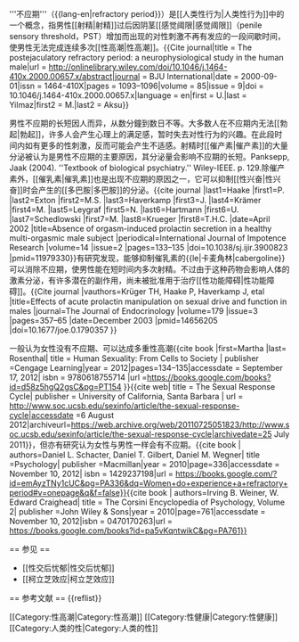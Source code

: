 '''不应期'''（{{lang-en|refractory period}}）是[[人类性行为|人类性行为]]中的一个概念，指男性[[射精|射精]]过后因阴茎[[感觉阈限|感觉阈限]]（penile sensory threshold，PST）增加而出现的对性刺激不再有发应的一段间歇时间，使男性无法完成连续多次[[性高潮|性高潮]]。<ref>{{Cite journal|title = The postejaculatory refractory period: a neurophysiological study in the human male|url = http://onlinelibrary.wiley.com/doi/10.1046/j.1464-410x.2000.00657.x/abstract|journal = BJU International|date = 2000-09-01|issn = 1464-410X|pages = 1093–1096|volume = 85|issue = 9|doi = 10.1046/j.1464-410x.2000.00657.x|language = en|first = U.|last = Yilmaz|first2 = M.|last2 = Aksu}}</ref>

男性不应期的长短因人而异，从数分鐘到数日不等。<ref name=SOC/><ref name="Schacter"/><ref name="Weiner & Craighead"/>大多数人在不应期内无法[[勃起|勃起]]，许多人会产生心理上的满足感，暂时失去对性行为的兴趣。在此段时间内如有更多的性刺激，反而可能会产生不适感。<ref name="Rosenthal"/><ref name="Weiner & Craighead"/>射精时[[催产素|催产素]]的大量分泌被认为是男性不应期的主要原因，其分泌量会影响不应期的长短。<ref>Panksepp, Jaak (2004). ''Textbook of biological psychiatry.'' Wiley-IEEE. p. 129.</ref>除催产素外，[[催乳素|催乳素]]也是出现不应期的原因之一，它可以抑制[[性兴奋|性兴奋]]时会产生的[[多巴胺|多巴胺]]的分泌。<ref name="Rosenthal"/><ref name="Haake">{{cite journal |last1=Haake |first1=P. |last2=Exton |first2=M.S. |last3=Haverkamp |first3=J. |last4=Krämer |first4=M. |last5=Leygraf |first5=N. |last6=Hartmann |first6=U. |last7=Schedlowski |first7=M. |last8=Krueger |first8=T.H.C. |date=April 2002 |title=Absence of orgasm-induced prolactin secretion in a healthy multi-orgasmic male subject |periodical=International Journal of Impotence Research |volume=14 |issue=2 |pages=133–135 |doi=10.1038/sj.ijir.3900823 |pmid=11979330}}</ref>有研究发现，能够抑制催乳素的{{le|卡麦角林|cabergoline}}可以消除不应期，使男性能在短时间内多次射精。不过由于这种药物会影响人体的激素分泌，有许多潜在的副作用，尚未被批准用于治疗[[性功能障碍|性功能障碍]]。<ref name="Prolactin">{{Cite journal |vauthors=Krüger TH, Haake P, Haverkamp J, etal |title=Effects of acute prolactin manipulation on sexual drive and function in males |journal=The Journal of Endocrinology |volume=179 |issue=3 |pages=357–65 |date=December 2003 |pmid=14656205 |doi=10.1677/joe.0.1790357 }}</ref>

一般认为女性没有不应期、可以达成多重性高潮<ref name="Rosenthal">{{cite book |first=Martha |last= Rosenthal| title = Human Sexuality: From Cells to Society | publisher =Cengage Learning|year = 2012|pages=134–135|accessdate = September 17, 2012| isbn = 9780618755714 |url =https://books.google.com/books?id=d58z5hgQ2gsC&pg=PT154 }}</ref><ref name=SOC>{{cite web| title = The Sexual Response Cycle| publisher = University of California, Santa Barbara | url = http://www.soc.ucsb.edu/sexinfo/article/the-sexual-response-cycle|accessdate =6 August 2012|archiveurl=https://web.archive.org/web/20110725051823/http://www.soc.ucsb.edu/sexinfo/article/the-sexual-response-cycle|archivedate=25 July 2011}}</ref>，但亦有研究认为女性与男性一样会有不应期。<ref name="Schacter">{{cite book | authors=Daniel L. Schacter, Daniel T. Gilbert, Daniel M. Wegner| title =Psychology| publisher =Macmillan|year = 2010|page=336|accessdate = November 10, 2012| isbn = 1429237198|url = https://books.google.com/?id=emAyzTNy1cUC&pg=PA336&dq=Women+do+experience+a+refractory+period#v=onepage&q&f=false}}</ref><ref name="Weiner & Craighead">{{cite book | authors=Irving B. Weiner, W. Edward Craighead| title = The Corsini Encyclopedia of Psychology, Volume 2| publisher =John Wiley & Sons|year = 2010|page=761|accessdate = November 10, 2012|isbn = 0470170263|url = https://books.google.com/books?id=pa5vKqntwikC&pg=PA761}}</ref>

== 参见 ==
* [[性交后忧郁|性交后忧郁]]
* [[柯立芝效应|柯立芝效应]]

== 参考文献 ==
{{reflist}}

[[Category:性高潮|Category:性高潮]]
[[Category:性健康|Category:性健康]]
[[Category:人类的性|Category:人类的性]]
